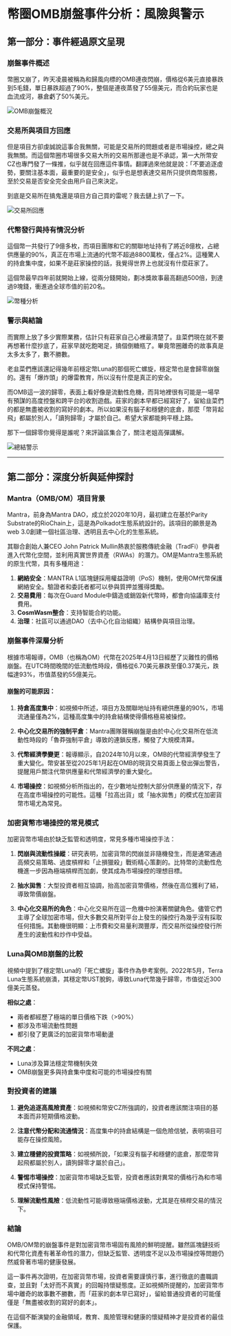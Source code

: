 # 幣圈OMB崩盤事件分析：風險與警示

## 第一部分：事件經過原文呈現

### 崩盤事件概述

幣圈又崩了，昨天凌晨被稱為和歸風向標的OMB連夜閃崩，價格從6美元直接暴跌到5毛錢，單日暴跌超過了90%，整個是連夜蒸發了55億美元，而合約玩家也是血流成河，暴倉虧了50%美元。

![OMB崩盤概況](images/OMB_崩盤概況.jpg)

### 交易所與項目方回應

但是項目方卻虔誠說這事合我無關，可能是交易所的問題或者是市場操控，總之與我無關。而這個幣圈市場很多交易大所的交易所那邊也是不承認，第一大所幣安CZ也專門發了一條推，似乎就在回應這件事情。翻譯過來他就是說：「不要追逐虛勢，要關注基本面，最重要的是安全」，似乎也是想表達交易所只提供商幣服務，至於交易是否安全完全由用戶自己來決定。

到底是交易所在搞鬼還是項目方自己買的雷呢？我去鏈上扒了一下。

![交易所回應](images/交易所回應.jpg)

### 代幣發行與持有情況分析

這個幣一共發行了9億多枚，而項目團隊和它的關聯地址持有了將近8億枚，占總供應量的90%，真正在市場上流通的代幣不超過8800萬枚，僅占2%。這種驚人的持倉集中度，如果不是莊家操控的話，我覺得世界上也就沒有什麼莊家了。

這個幣最早四年前就開始上線，從兩分錢開始，劃冰獎故事最高翻過500倍，到達過9塊錢，衝進過全球市值的前20名。

![幣種分析](images/幣種分析.jpg)

### 警示與結論

而實際上放了多少實際業務，估計只有莊家自己心裡最清楚了。韭菜們現在就不要再想著什麼抄底了，莊家早就吃飽喝足，搞個倒糖瓶了。畢竟幣圈離奇的故事真是太多太多了，數不勝數。

老韭菜們應該還記得幾年前穩定幣Luna的那個死亡螺旋，穩定幣也是會歸零崩盤的。還有「爆炸頭」的爆雷教育，所以沒有什麼是真正的安全。

而OMB這一波的歸零，表面上看好像是流動性危機，而背地裡很有可能是一場早有預謀的高度控盤和跨平台的收割遊戲。莊家的劇本早都已經寫好了，留給韭菜們的都是無盡被收割的寫好的劇本。所以如果沒有腦子和穩健的底倉，那麼「幣背起飛」都屬於別人，「讀狗歸零」才屬於自己。希望大家都能夠平穩上路。

那下一個歸零你覺得是誰呢？來評論區集合了，關注老姐高彈講解。

![總結警示](images/總結警示.jpg)

---

## 第二部分：深度分析與延伸探討

### Mantra（OMB/OM）項目背景

Mantra，前身為Mantra DAO，成立於2020年10月，最初建立在基於Parity Substrate的RioChain上，這是為Polkadot生態系統設計的。該項目的願景是為web 3.0創建一個社區治理、透明且去中心化的生態系統。

其聯合創始人兼CEO John Patrick Mullin熱衷於服務傳統金融（TradFi）參與者進入代幣化空間，並利用真實世界資產（RWAs）的潛力。OM是Mantra生態系統的原生代幣，具有多種用途：

1. **網絡安全**：MANTRA L1區塊鏈採用權益證明（PoS）機制，使用OM代幣保護網絡安全。驗證者和委託者都可以參與質押並獲得獎勵。
2. **交易費用**：每次在Guard Module中鑄造或銷毀新代幣時，都會向協議庫支付費用。
3. **CosmWasm整合**：支持智能合約功能。
4. **治理**：社區可以通過DAO（去中心化自治組織）結構參與項目治理。

### 崩盤事件深層分析

根據市場報導，OMB（也稱為OM）代幣在2025年4月13日經歷了災難性的價格崩盤。在UTC時間晚間的低流動性時段，價格從6.70美元暴跌至僅0.37美元，跌幅達93%，市值蒸發約55億美元。

#### 崩盤的可能原因：

1. **持倉高度集中**：如視頻中所述，項目方及關聯地址持有總供應量的90%，市場流通量僅為2%，這種高度集中的持倉結構使得價格極易被操控。

2. **中心化交易所的強制平倉**：Mantra團隊聲稱崩盤是由於中心化交易所在低流動性時段的「魯莽強制平倉」導致的連鎖反應，觸發了大規模清算。

3. **代幣經濟學變更**：報導顯示，自2024年10月以來，OMB的代幣經濟學發生了重大變化。幣安甚至從2025年1月起在OMB的現貨交易頁面上發出彈出警告，提醒用戶關注代幣供應量和代幣經濟學的重大變化。

4. **市場操控**：如視頻分析所指出的，在少數地址控制大部分供應量的情況下，存在高度市場操控的可能性。這種「拉高出貨」或「抽水拋售」的模式在加密貨幣市場尤為常見。

### 加密貨幣市場操控的常見模式

加密貨幣市場由於缺乏監管和透明度，常見多種市場操控手法：

1. **閃崩與流動性操縱**：研究表明，加密貨幣的閃崩並非隨機發生，而是通常通過高頻交易策略、過度槓桿和「止損獵殺」戰術精心策劃的。比特幣的流動性危機進一步因為極端槓桿而加劇，使其成為市場操控的理想目標。

2. **抽水拋售**：大型投資者相互協調，抬高加密貨幣價格，然後在高位獲利了結，導致幣價崩盤。

3. **中心化交易所的角色**：中心化交易所在這一危機中扮演著關鍵角色。儘管它們主導了全球加密市場，但大多數交易所對平台上發生的操控行為幾乎沒有採取任何措施。其動機很明顯：上市費和交易量利潤豐厚，而交易所從操控發行所產生的波動性和炒作中受益。

### Luna與OMB崩盤的比較

視頻中提到了穩定幣Luna的「死亡螺旋」事件作為參考案例。2022年5月，Terra Luna生態系統崩潰，其穩定幣UST脫鉤，導致Luna代幣幾乎歸零，市值從近300億美元蒸發。

**相似之處**：
- 兩者都經歷了極端的單日價格下跌（>90%）
- 都涉及市場流動性問題
- 都引發了更廣泛的加密貨幣市場動盪

**不同之處**：
- Luna涉及算法穩定幣機制失效
- OMB崩盤更多與持倉集中度和可能的市場操控有關

### 對投資者的建議

1. **避免追逐高風險資產**：如視頻和幣安CZ所強調的，投資者應該關注項目的基本面而非短期價格波動。

2. **注意代幣分配和流通情況**：高度集中的持倉結構是一個危險信號，表明項目可能存在操控風險。

3. **建立穩健的投資策略**：如視頻所說，「如果沒有腦子和穩健的底倉，那麼幣背起飛都屬於別人，讀狗歸零才屬於自己」。

4. **警惕市場操控**：加密貨幣市場缺乏監管，投資者應該對異常的價格行為和市場模式保持警惕。

5. **理解流動性風險**：低流動性可能導致極端價格波動，尤其是在槓桿交易的情況下。

### 結論

OMB/OM幣的崩盤事件是對加密貨幣市場固有風險的鮮明提醒。雖然區塊鏈技術和代幣化資產有著革命性的潛力，但缺乏監管、透明度不足以及市場操控等問題仍然威脅著市場的健康發展。

這一事件再次證明，在加密貨幣市場，投資者需要謹慎行事，進行徹底的盡職調查，並且對「太好而不真實」的回報持懷疑態度。正如視頻所提醒的，加密貨幣市場中離奇的故事數不勝數，而「莊家的劇本早已寫好」，留給普通投資者的可能僅僅是「無盡被收割的寫好的劇本」。

在這個不斷演變的金融領域，教育、風險管理和健康的懷疑精神才是投資者的最佳保護。